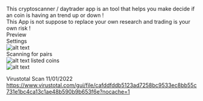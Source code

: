 This cryptoscanner / daytrader app is an tool that helps you make decide if an coin is having an trend up or down ! <br >
This App is not suppose to replace your own research and trading is your own risk !<br />
Preview <br />
Settings <br />
![alt text](https://i.ibb.co/26NdZp3/ssss.png)
<br />
Scanning for pairs <br />
![alt text](https://i.ibb.co/qrGkvYt/image.png)
listed coins <br />
![alt text](https://i.ibb.co/VYZjTd8/image.png)


Virustotal Scan 11/01/2022
<br />
https://www.virustotal.com/gui/file/cafddfddb5123ad7258bc9533ec8bb55c731e1bc4ca13c1ae48b590b9b653f6e?nocache=1




